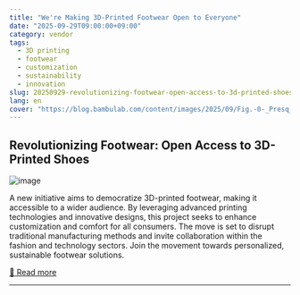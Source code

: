 ```yaml
---
title: "We're Making 3D-Printed Footwear Open to Everyone"
date: "2025-09-29T09:00:00+09:00"
category: vendor
tags:
  - 3D printing
  - footwear
  - customization
  - sustainability
  - innovation
slug: 20250929-revolutionizing-footwear-open-access-to-3d-printed-shoes
lang: en
cover: "https://blog.bambulab.com/content/images/2025/09/Fig.-0-_Presq_Bambu_Launch_MakerWorld_6-1.jpg"
---
```


## Revolutionizing Footwear: Open Access to 3D-Printed Shoes
![image](https://blog.bambulab.com/content/images/2025/09/Fig.-0-_Presq_Bambu_Launch_MakerWorld_6-1.jpg)

A new initiative aims to democratize 3D-printed footwear, making it accessible to a wider audience. By leveraging advanced printing technologies and innovative designs, this project seeks to enhance customization and comfort for all consumers. The move is set to disrupt traditional manufacturing methods and invite collaboration within the fashion and technology sectors. Join the movement towards personalized, sustainable footwear solutions.

[🔗 Read more](https://blog.bambulab.com/were-making-3d-printed-footwear-open-to-everyone/)

---